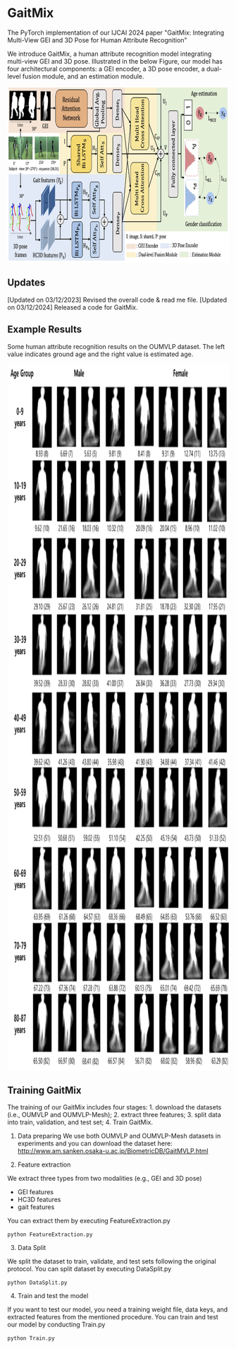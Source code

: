 # GaitMix 
The PyTorch implementation of our IJCAI 2024 paper "GaitMix: Integrating Multi-View GEI and 3D Pose for Human Attribute Recognition"

We introduce GaitMix, a human attribute recognition model integrating multi-view GEI and 3D pose. Illustrated in the below Figure, our model has four architectural components: a GEI encoder, a 3D pose encoder, a dual-level fusion module, and an estimation module.

<img src="./img/model.jpg" width="800" height="400"/>

## Updates
[Updated on 03/12/2023] Revised the overall code & read me file.
[Updated on 03/12/2024] Released a code for GaitMix.

## Example Results
Some human attribute recognition results on the OUMVLP dataset. The left value indicates ground age and the right value is estimated age.

<img src="./img/examples.jpg" width="900" height="1600"/>

## Training GaitMix
The training of our GaitMix includes four stages: 1. download the datasets (i.e., OUMVLP and OUMVLP-Mesh); 2. extract three features; 3. split data into train, validation, and test set; 4. Train GaitMix.

1. Data preparing
We use both OUMVLP and OUMVLP-Mesh datasets in experiments and you can download the dataset here: <http://www.am.sanken.osaka-u.ac.jp/BiometricDB/GaitMVLP.html>

2. Feature extraction
   
We extract three types from two modalities (e.g., GEI and 3D pose)

- GEI features
- HC3D features
- gait features

You can extract them by executing FeatureExtraction.py

```
python FeatureExtraction.py
```

3. Data Split
   
We split the dataset to train, validate, and test sets following the original protocol. You can split dataset by executing DataSplit.py

```
python DataSplit.py
```

4. Train and test the model

If you want to test our model, you need a training weight file, data keys, and extracted features from the mentioned procedure.
You can train and test our model by conducting Train.py

```
python Train.py
```

